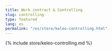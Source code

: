 ```yaml
---
title: Work contract & Controlling
slug: controlling
type: featured
lang: es
permalink: "/es/store/keleo-controlling.html"
---
```


{% include store/keleo-controlling.md %}
 
